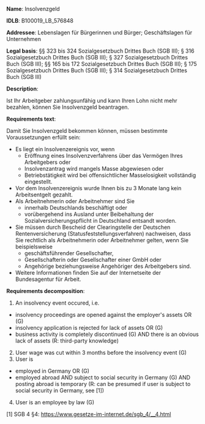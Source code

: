 <b>Name</b>: Insolvenzgeld

<b>IDLB</b>: B100019_LB_576848

<b>Addressee</b>: Lebenslagen für Bürgerinnen und Bürger; Geschäftslagen für Unternehmen

<b>Legal basis</b>: §§ 323 bis 324 Sozialgesetzbuch Drittes Buch (SGB III); § 316 Sozialgesetzbuch Drittes Buch (SGB III); § 327 Sozialgesetzbuch Drittes Buch (SGB III); §§ 165 bis 172 Sozialgesetzbuch Drittes Buch (SGB III); § 175 Sozialgesetzbuch Drittes Buch (SGB III); § 314 Sozialgesetzbuch Drittes Buch (SGB III)

<b>Description</b>: 

Ist Ihr Arbeitgeber zahlungsunfähig und kann Ihren Lohn nicht mehr bezahlen,
können Sie Insolvenzgeld beantragen.

<b>Requirements text</b>:

Damit Sie Insolvenzgeld bekommen können, müssen bestimmte Voraussetzungen
erfüllt sein:

  * Es liegt ein Insolvenzereignis vor, wenn
    * Eröffnung eines Insolvenzverfahrens über das Vermögen Ihres Arbeitgebers oder
    * Insolvenzantrag wird mangels Masse abgewiesen oder
    * Betriebstätigkeit wird bei offensichtlicher Masselosigkeit vollständig eingestellt.
  * Vor dem Insolvenzereignis wurde Ihnen bis zu 3 Monate lang kein Arbeitsentgelt gezahlt.
  * Als Arbeitnehmerin oder Arbeitnehmer sind Sie 
    * innerhalb Deutschlands beschäftigt oder
    * vorübergehend ins Ausland unter Beibehaltung der Sozialversicherungspflicht in Deutschland entsandt worden.
  * Sie müssen durch Bescheid der Clearingstelle der Deutschen Rentenversicherung (Statusfeststellungsverfahren) nachweisen, dass Sie rechtlich als Arbeitnehmerin oder Arbeitnehmer gelten, wenn Sie beispielsweise 
    * geschäftsführender Gesellschafter,
    * Gesellschafterin oder Gesellschafter einer GmbH oder
    * Angehörige beziehungsweise Angehöriger des Arbeitgebers sind.
  * Weitere Informationen finden Sie auf der Internetseite der Bundesagentur für Arbeit.

<b>Requirements decomposition</b>:

1. An insolvency event occured, i.e.
  - insolvency proceedings are opened against the employer's assets OR (G)
  - insolvency application is rejected for lack of assets OR (G)
  - business activity is completely discontinued (G) AND there is an obvious lack of assets (R: third-party knowledge)
2. User wage was cut within 3 months before the insolvency event (G)
3. User is 
  - employed in Germany OR (G)
  - employed abroad AND subject to social security in Germany (G) AND posting abroad is temporary (R: can be presumed if user is subject to social security in Germany, see [1])
4. User is an employee by law (G)

[1] SGB 4 §4: https://www.gesetze-im-internet.de/sgb_4/__4.html